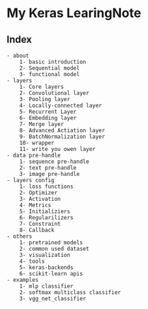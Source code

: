 # My Keras LearingNote

## Index
    - about
        1- basic introduction
        2- Sequential model
        3- functional model
    - layers
        1- Core layers
        2- Convolutional layer
        3- Pooling layer
        4- Locally-connected layer
        5- Recurrent Layer
        6- Embedding layer
        7- Merge layer
        8- Advanced Actiation layer
        9- BatchNormalization layer
        10- wrapper
        11- write you owen layer
    - data pre-handle
        1- sequence pre-handle
        2- text pre-handle
        3- image pre-handle
    - layers config
        1- loss functions
        2- Optimizer
        3- Activation
        4- Metrics
        5- Initializiers
        6- Regularilizers
        7- Constraint
        8- Callback
    - others
        1- pretrained models
        2- common used dataset
        3- visualization
        4- tools
        5- keras-backends
        6- scikit-learn apis
    - examples
        1- mlp classifier
        2- softmax multiclass classifier
        3- vgg_net_classifier



